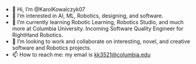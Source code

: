- 👋 Hi, I’m @KarolKowalczyk07
- 👀 I’m interested in AI, ML, Robotics, designing, and software.
- 🌱 I’m currently learning Robotic Learning, Robotics Studio, and much more at Columbia University. Incoming Software Quality Engineer for RightHand Robotics.
- 💞️ I’m looking to work and collaborate on interesting, novel, and creative software and Robotics projects.
- 📫 How to reach me: my email is kk3521@columbia.edu

<!---
KarolKowalczyk07/KarolKowalczyk07 is a ✨ special ✨ repository because its `README.md` (this file) appears on your GitHub profile.
You can click the Preview link to take a look at your changes.
--->
